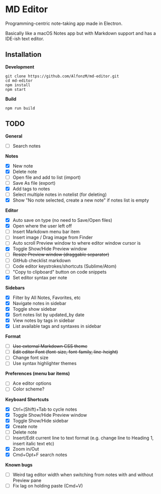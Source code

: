 MD Editor
===============

Programming-centric note-taking app made in Electron.

Basically like a macOS Notes app but with Markdown support and has a IDE-ish text editor.

## Installation

__Development__

```
git clone https://github.com/AlfonzM/md-editor.git
cd md-editor
npm install
npm start
```

__Build__

```
npm run build
```

## TODO

__General__
- [ ] Search notes

__Notes__
- [x] New note
- [x] Delete note
- [ ] Open file and add to list (import)
- [ ] Save As file (export)
- [x] Add tags to notes
- [ ] Select multiple notes in notelist (for deleting)
- [x] Show "No note selected, create a new note" if notes list is empty

__Editor__
- [x] Auto save on type (no need to Save/Open files)
- [x] Open where the user left off
- [ ] Insert Markdown menu bar item
- [ ] Insert image / Drag image from Finder
- [ ] Auto scroll Preview window to where editor window cursor is
- [x] Toggle Show/Hide Preview window
- [ ] ~~Resize Preview window (draggable separator)~~
- [ ] GitHub checklist markdown
- [ ] Code editor keystrokes/shortcuts (Sublime/Atom)
- [ ] "Copy to clipboard" button on code snippets
- [x] Set editor syntax per note

__Sidebars__
- [x] Filter by All Notes, Favorites, etc
- [x] Navigate notes in sidebar
- [x] Toggle show sidebar
- [x] Sort notes list by updated_by date
- [x] View notes by tags in sidebar
- [x] List available tags and syntaxes in sidebar

__Format__
- [ ] ~~Use external Markdown CSS theme~~
- [ ] ~~Edit editor Font (font-size, font-family, line-height)~~
- [ ] Change font size
- [ ] Use syntax highlighter themes

__Preferences (menu bar items)__
- [ ] Ace editor options
- [ ] Color scheme?

__Keyboard Shortcuts__
- [x] Ctrl+(Shift)+Tab to cycle notes
- [x] Toggle Show/Hide Preview window
- [x] Toggle Show/Hide sidebar
- [x] Create note
- [ ] Delete note
- [ ] Insert/Edit current line to text format (e.g. change line to Heading 1, insert italic text etc)
- [x] Zoom in/Out
- [x] Cmd+Opt+F search notes

__Known bugs__
- [ ] Weird tag editor width when switching from notes with and without Preview pane
- [ ] Fix lag on holding paste (Cmd+V)